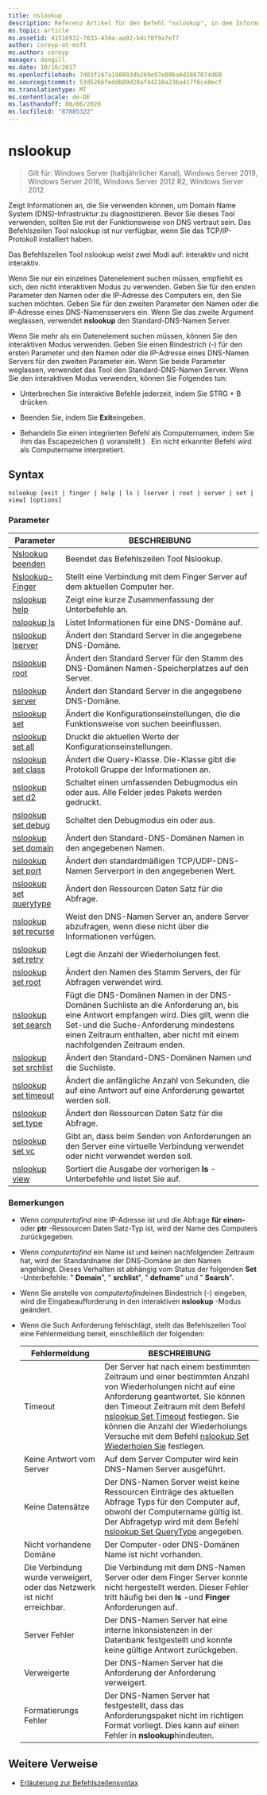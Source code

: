 ```yaml
---
title: nslookup
description: Referenz Artikel für den Befehl "nslookup", in dem Informationen angezeigt werden, die Sie verwenden können, um die DNS-Infrastruktur (Domain Name System) zu diagnostizieren.
ms.topic: article
ms.assetid: 41516932-7833-434a-aa92-b4cf0f9a7ef7
author: coreyp-at-msft
ms.author: coreyp
manager: dongill
ms.date: 10/16/2017
ms.openlocfilehash: 7d01f167a198803db269e97e806a6d2867074d60
ms.sourcegitcommit: 53d526bfeddb89d28af44210a23ba417f6ce0ecf
ms.translationtype: MT
ms.contentlocale: de-DE
ms.lasthandoff: 08/06/2020
ms.locfileid: "87885322"
---
```

# <a name="nslookup"></a>nslookup

> Gilt für: Windows Server (halbjährlicher Kanal), Windows Server 2019, Windows Server 2016, Windows Server 2012 R2, Windows Server 2012

Zeigt Informationen an, die Sie verwenden können, um Domain Name System (DNS)-Infrastruktur zu diagnostizieren. Bevor Sie dieses Tool verwenden, sollten Sie mit der Funktionsweise von DNS vertraut sein. Das Befehlszeilen Tool nslookup ist nur verfügbar, wenn Sie das TCP/IP-Protokoll installiert haben.

Das Befehlszeilen Tool nslookup weist zwei Modi auf: interaktiv und nicht interaktiv.

Wenn Sie nur ein einzelnes Datenelement suchen müssen, empfiehlt es sich, den nicht interaktiven Modus zu verwenden. Geben Sie für den ersten Parameter den Namen oder die IP-Adresse des Computers ein, den Sie suchen möchten. Geben Sie für den zweiten Parameter den Namen oder die IP-Adresse eines DNS-Namensservers ein. Wenn Sie das zweite Argument weglassen, verwendet **nslookup** den Standard-DNS-Namen Server.

Wenn Sie mehr als ein Datenelement suchen müssen, können Sie den interaktiven Modus verwenden. Geben Sie einen Bindestrich (-) für den ersten Parameter und den Namen oder die IP-Adresse eines DNS-Namen Servers für den zweiten Parameter ein. Wenn Sie beide Parameter weglassen, verwendet das Tool den Standard-DNS-Namen Server. Wenn Sie den interaktiven Modus verwenden, können Sie Folgendes tun:

- Unterbrechen Sie interaktive Befehle jederzeit, indem Sie STRG + B drücken.

- Beenden Sie, indem Sie **Exit**eingeben.

- Behandeln Sie einen integrierten Befehl als Computernamen, indem Sie ihm das Escapezeichen () voranstellt \) . Ein nicht erkannter Befehl wird als Computername interpretiert.

## <a name="syntax"></a>Syntax

```
nslookup [exit | finger | help | ls | lserver | root | server | set | view] [options]
```

### <a name="parameters"></a>Parameter

| Parameter | BESCHREIBUNG |
| --------- | ----------- |
| [Nslookup beenden](nslookup-exit-command.md) | Beendet das Befehlszeilen Tool Nslookup. |
| [Nslookup-Finger](nslookup-finger-command.md) | Stellt eine Verbindung mit dem Finger Server auf dem aktuellen Computer her. |
| [nslookup help](nslookup-help.md) | Zeigt eine kurze Zusammenfassung der Unterbefehle an. |
| [nslookup ls](nslookup-ls.md) | Listet Informationen für eine DNS-Domäne auf. |
| [nslookup lserver](nslookup-lserver.md) | Ändert den Standard Server in die angegebene DNS-Domäne. |
| [nslookup root](nslookup-root.md) | Ändert den Standard Server für den Stamm des DNS-Domänen Namen-Speicherplatzes auf den Server. |
| [nslookup server](nslookup-server.md) | Ändert den Standard Server in die angegebene DNS-Domäne. |
| [nslookup set](nslookup-set.md) | Ändert die Konfigurationseinstellungen, die die Funktionsweise von suchen beeinflussen. |
| [nslookup set all](nslookup-set-all.md) | Druckt die aktuellen Werte der Konfigurationseinstellungen. |
| [nslookup set class](nslookup-set-class.md) | Ändert die Query-Klasse. Die-Klasse gibt die Protokoll Gruppe der Informationen an. |
| [nslookup set d2](nslookup-set-d2.md) | Schaltet einen umfassenden Debugmodus ein oder aus. Alle Felder jedes Pakets werden gedruckt. |
| [nslookup set debug](nslookup-set-debug.md) | Schaltet den Debugmodus ein oder aus. |
| [nslookup set domain](nslookup-set-domain.md) | Ändert den Standard-DNS-Domänen Namen in den angegebenen Namen. |
| [nslookup set port](nslookup-set-port.md) | Ändert den standardmäßigen TCP/UDP-DNS-Namen Serverport in den angegebenen Wert. |
| [nslookup set querytype](nslookup-set-querytype.md) | Ändert den Ressourcen Daten Satz für die Abfrage. |
| [nslookup set recurse](nslookup-set-recurse.md) | Weist den DNS-Namen Server an, andere Server abzufragen, wenn diese nicht über die Informationen verfügen. |
| [nslookup set retry](nslookup-set-retry.md) | Legt die Anzahl der Wiederholungen fest. |
| [nslookup set root](nslookup-set-root.md) | Ändert den Namen des Stamm Servers, der für Abfragen verwendet wird. |
| [nslookup set search](nslookup-set-search.md) | Fügt die DNS-Domänen Namen in der DNS-Domänen Suchliste an die Anforderung an, bis eine Antwort empfangen wird. Dies gilt, wenn die Set-und die Suche-Anforderung mindestens einen Zeitraum enthalten, aber nicht mit einem nachfolgenden Zeitraum enden. |
| [nslookup set srchlist](nslookup-set-srchlist.md) | Ändert den Standard-DNS-Domänen Namen und die Suchliste. |
| [nslookup set timeout](nslookup-set-timeout.md) | Ändert die anfängliche Anzahl von Sekunden, die auf eine Antwort auf eine Anforderung gewartet werden soll. |
| [nslookup set type](nslookup-set-type.md) | Ändert den Ressourcen Daten Satz für die Abfrage. |
| [nslookup set vc](nslookup-set-vc.md) | Gibt an, dass beim Senden von Anforderungen an den Server eine virtuelle Verbindung verwendet oder nicht verwendet werden soll. |
| [nslookup view](nslookup-view.md) | Sortiert die Ausgabe der vorherigen **ls** -Unterbefehle und listet Sie auf. |

### <a name="remarks"></a>Bemerkungen

- Wenn *computertofind* eine IP-Adresse ist und die Abfrage **für einen-** oder **ptr** -Ressourcen Daten Satz-Typ ist, wird der Name des Computers zurückgegeben.

- Wenn *computertofind* ein Name ist und keinen nachfolgenden Zeitraum hat, wird der Standardname der DNS-Domäne an den Namen angehängt. Dieses Verhalten ist abhängig vom Status der folgenden **Set** -Unterbefehle: " **Domain**", " **srchlist**", " **defname**" und " **Search**".

- Wenn Sie anstelle von *computertofind*einen Bindestrich (-) eingeben, wird die Eingabeaufforderung in den interaktiven **nslookup** -Modus geändert.

- Wenn die Such Anforderung fehlschlägt, stellt das Befehlszeilen Tool eine Fehlermeldung bereit, einschließlich der folgenden:

  | Fehlermeldung | BESCHREIBUNG |
  | ------------- | ----------- |
  | Timeout |Der Server hat nach einem bestimmten Zeitraum und einer bestimmten Anzahl von Wiederholungen nicht auf eine Anforderung geantwortet. Sie können den Timeout Zeitraum mit dem Befehl [nslookup Set Timeout](nslookup-set-timeout.md) festlegen. Sie können die Anzahl der Wiederholungs Versuche mit dem Befehl [nslookup Set Wiederholen Sie](nslookup-set-retry.md) festlegen. |
  | Keine Antwort vom Server | Auf dem Server Computer wird kein DNS-Namen Server ausgeführt. |
  | Keine Datensätze | Der DNS-Namen Server weist keine Ressourcen Einträge des aktuellen Abfrage Typs für den Computer auf, obwohl der Computername gültig ist. Der Abfragetyp wird mit dem Befehl [nslookup Set QueryType](nslookup-set-querytype.md) angegeben. |
  | Nicht vorhandene Domäne | Der Computer-oder DNS-Domänen Name ist nicht vorhanden. |
  | Die Verbindung wurde verweigert, oder das Netzwerk ist nicht erreichbar. | Die Verbindung mit dem DNS-Namen Server oder dem Finger Server konnte nicht hergestellt werden. Dieser Fehler tritt häufig bei den **ls** -und **Finger** Anforderungen auf. |
  | Server Fehler | Der DNS-Namen Server hat eine interne Inkonsistenzen in der Datenbank festgestellt und konnte keine gültige Antwort zurückgeben. |
  | Verweigerte | Der DNS-Namen Server hat die Anforderung der Anforderung verweigert. |
  | Formatierungs Fehler | Der DNS-Namen Server hat festgestellt, dass das Anforderungspaket nicht im richtigen Format vorliegt. Dies kann auf einen Fehler in **nslookup**hindeuten. |

## <a name="additional-references"></a>Weitere Verweise

- [Erläuterung zur Befehlszeilensyntax](command-line-syntax-key.md)
